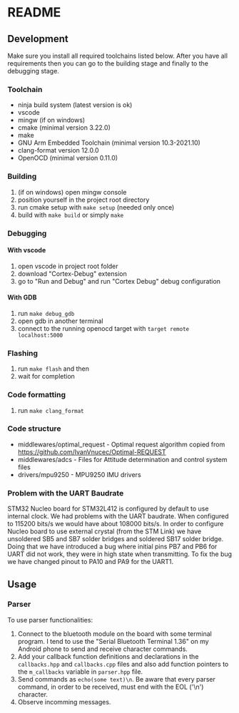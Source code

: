 # README

## Development
Make sure you install all required toolchains listed below. After you have all requirements then you can go to the building stage and finally to the debugging stage.

### Toolchain
- ninja build system (latest version is ok)
- vscode
- mingw (if on windows)
- cmake (minimal version 3.22.0)
- make
- GNU Arm Embedded Toolchain (minimal version 10.3-2021.10)
- clang-format version 12.0.0
- OpenOCD (minimal version 0.11.0)

### Building
1. (if on windows) open mingw console
2. position yourself in the project root directory
3. run cmake setup with `make setup` (needed only once)
4. build with `make build` or simply `make`

### Debugging
#### With vscode
1. open vscode in project root folder
2. download "Cortex-Debug" extension
3. go to "Run and Debug" and run "Cortex Debug" debug configuration
#### With GDB
1. run `make debug_gdb`
2. open gdb in another terminal
3. connect to the running openocd target with `target remote localhost:5000`

### Flashing
1. run `make flash` and then 
2. wait for completion

### Code formatting
1. run `make clang_format`

### Code structure
- middlewares/optimal_request - Optimal request algorithm copied from https://github.com/IvanVnucec/Optimal-REQUEST
- middlewares/adcs - Files for Attitude determination and control system files
- drivers/mpu9250 - MPU9250 IMU drivers

### Problem with the UART Baudrate
STM32 Nucleo board for STM32L412 is configured by default to use internal clock. We had problems with the UART baudrate. When configured to 115200 bits/s we would have about 108000 bits/s. In order to configure Nucleo board to use external crystal (from the STM Link) we have unsoldered SB5 and SB7 solder bridges and soldered SB17 solder bridge. Doing that we have introduced a bug where initial pins PB7 and PB6 for UART did not work, they were in high state when transmitting. To fix the bug we have changed pinout to PA10 and PA9 for the UART1. 
	
## Usage
### Parser
To use parser functionalities:
1. Connect to the bluetooth module on the board with some terminal program. I tend to use the "Serial Bluetooth Terminal 1.36" on my Android phone to send and receive character commands. 
2. Add your callback function definitions and declarations in the `callbacks.hpp` and `callbacks.cpp` files and also add function pointers to the `m_callbacks` variable in `parser.hpp` file.
3. Send commands as `echo(some text)\n`. Be aware that every parser command, in order to be received, must end with the EOL ('\n') character.
4. Observe incomming messages.
